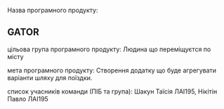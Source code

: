 <p>Назва програмного продукту: <h2>GATOR</h2></p>
<p>цільова група програмного продукту: Людина що переміщуєтся по місту</p>
<p>мета програмного продукту: Створення додатку що буде агрегувати варіанти шляху для поїздки.</p>
<p>список учасників команди (ПІБ та група): Шакун Таїсія ЛАІ195, Нікітін Павло ЛАІ195</p>
